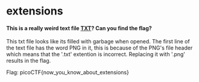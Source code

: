 # extensions
#### This is a really weird text file [TXT](https://2019shell1.picoctf.com/static/45886ed4b6d5d1dc74c4944fcf4b4041/flag.txt)? Can you find the flag?

This txt file looks like its filled with garbage when opened. The first line of the text file has the word PNG in it, this is because of 
the PNG's file header which means that the '.txt' extention is incorrect. Replacing it with '.png' results in the flag.

Flag: picoCTF{now_you_know_about_extensions}
